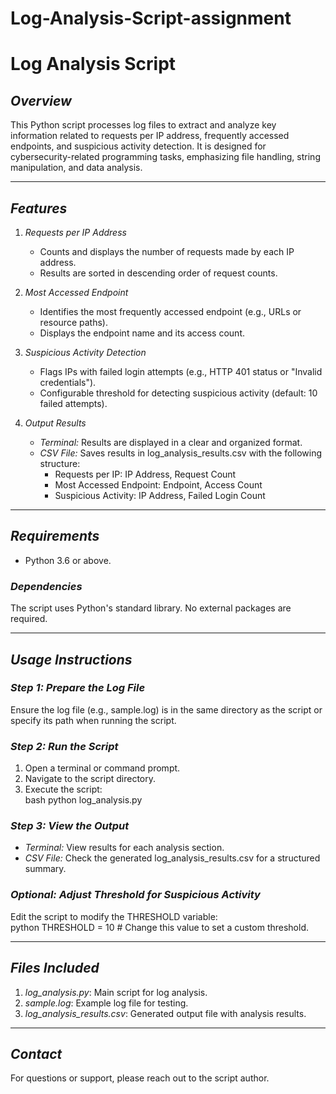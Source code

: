 # Log-Analysis-Script-assignment
# Log Analysis Script  

## *Overview*  
This Python script processes log files to extract and analyze key information related to requests per IP address, frequently accessed endpoints, and suspicious activity detection. It is designed for cybersecurity-related programming tasks, emphasizing file handling, string manipulation, and data analysis.  

---

## *Features*  
1. *Requests per IP Address*  
   - Counts and displays the number of requests made by each IP address.  
   - Results are sorted in descending order of request counts.  

2. *Most Accessed Endpoint*  
   - Identifies the most frequently accessed endpoint (e.g., URLs or resource paths).  
   - Displays the endpoint name and its access count.  

3. *Suspicious Activity Detection*  
   - Flags IPs with failed login attempts (e.g., HTTP 401 status or "Invalid credentials").  
   - Configurable threshold for detecting suspicious activity (default: 10 failed attempts).  

4. *Output Results*  
   - *Terminal:* Results are displayed in a clear and organized format.  
   - *CSV File:* Saves results in log_analysis_results.csv with the following structure:  
     - Requests per IP: IP Address, Request Count  
     - Most Accessed Endpoint: Endpoint, Access Count  
     - Suspicious Activity: IP Address, Failed Login Count  

---

## *Requirements*  
- Python 3.6 or above.  

### *Dependencies*  
The script uses Python's standard library. No external packages are required.  

---

## *Usage Instructions*  

### *Step 1: Prepare the Log File*  
Ensure the log file (e.g., sample.log) is in the same directory as the script or specify its path when running the script.  

### *Step 2: Run the Script*  
1. Open a terminal or command prompt.  
2. Navigate to the script directory.  
3. Execute the script:  
   bash
   python log_analysis.py
     

### *Step 3: View the Output*  
- *Terminal:* View results for each analysis section.  
- *CSV File:* Check the generated log_analysis_results.csv for a structured summary.  

### *Optional: Adjust Threshold for Suspicious Activity*  
Edit the script to modify the THRESHOLD variable:  
python
THRESHOLD = 10  # Change this value to set a custom threshold.
  

---

## *Files Included*  
1. *log_analysis.py*: Main script for log analysis.  
2. *sample.log*: Example log file for testing.  
3. *log_analysis_results.csv*: Generated output file with analysis results.  

---

## *Contact*  
For questions or support, please reach out to the script author.
